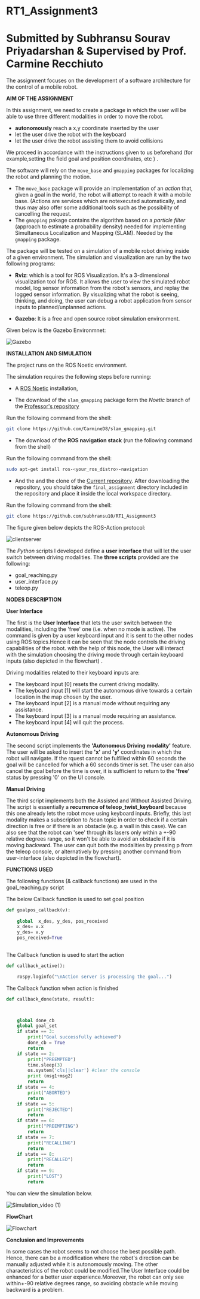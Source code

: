 # RT1_Assignment3
# Submitted by Subhransu Sourav Priyadarshan & Supervised by Prof. Carmine Recchiuto

The assignment focuses on the development of a software architecture for the control of a mobile robot.

__AIM OF THE ASSIGNMENT__

In this assignment, we need to create a package in which the user will be able to use three different modalities in order to move the robot.

+ __autonomously__ reach a x,y coordinate inserted by the user
+ let the user drive the robot with the keyboard
+ let the user drive the robot assisting them to avoid collisions

We proceed in accordance with the instructions given to us beforehand (for example,setting the field goal and position coordinates, etc ) .


The software will rely on the `move_base` and `gmapping` packages for localizing the robot and planning the motion.

* The `move_base` package will provide an implementation of an *action* that, given a goal in the world, the robot will attempt to reach it with a mobile base. (Actions are services which are notexecuted automatically, and thus may also offer some additional tools such as the possibility of cancelling the request. 
* The `gmapping` pakage contains the algorithm based on a *particle filter* (approach to estimate a probability density) needed for implementing Simultaneous Localization and Mapping (SLAM). Needed by the `gmapping` package. 

The package will be tested on a simulation of a mobile robot driving inside of a given environment. The simulation and visualization are run by the two following programs: 

* **Rviz**: which is a tool for ROS Visualization. It's a 3-dimensional visualization tool for ROS. It allows the user to view the simulated robot model, log sensor information from the robot's sensors, and replay the logged sensor information. By visualizing what the robot is seeing, thinking, and doing, the user can debug a robot application from sensor inputs to planned/unplanned actions.

* **Gazebo**: It is a free and open source robot simulation environment. 

Given below is the Gazebo Environmnet:

![Gazebo](map_Assgn3.png)

__INSTALLATION AND SIMULATION__

The project runs on the ROS Noetic environment.

The simulation requires the following steps before running:

* A [ROS Noetic](http://wiki.ros.org/noetic/Installation) installation,

* The download of the `slam_gmapping` package form the *Noetic* branch of the [Professor's repository](https://github.com/CarmineD8/slam_gmapping.git )

Run the following command from the shell:
```bash
git clone https://github.com/CarmineD8/slam_gmapping.git
```

* The download of the **ROS navigation stack** (run the following command from the shell)

Run the following command from the shell:
```bash
sudo apt-get install ros-<your_ros_distro>-navigation
```

* And the and the clone of the [Current repository](https://github.com/subhransu10/RT1_Assignment3 ). After downloading the repository, you should take the `final_assignment` directory included in the repository and place it inside the local workspace directory.

Run the following command from the shell:
```bash
git clone https://github.com/subhransu10/RT1_Assignment3
```
The figure given below depicts the ROS-Action protocol:

![clientserver](clientserver.jpeg)

The *Python* scripts I developed define a **user interface** that will let the user switch between driving modalities.
The **three scripts** provided are the following: 

+ goal_reaching.py
+ user_interface.py
+ teleop.py

__NODES DESCRIPTION__

__User Interface__

The first is the __User Interface__ that lets the user switch between the modalities, including the 'free' one (i.e. when no mode is active). The command is given by a user keyboard input and it is sent to the other nodes using ROS topics.Hence it can be seen that the node controls the driving capabilities of the robot. with the help of this node, the User will interact with the simulation choosing the driving mode through certain keyboard inputs (also depicted in the flowchart) .

Driving modalities related to their keyboard inputs are:

 + The keyboard input [0] resets the current driving modality.
 + The keyboard input [1] will start the autonomous drive towards a certain location in the map chosen by the user.
 + The keyboard input [2] is a manual mode without requiring any assistance.
 + The keyboard input [3] is a manual mode  requiring an assistance.
 + The keyboard input [4] will quit the process.


__Autonomous Driving__

The second script implements the __'Autonomous Driving modality'__ feature. The user will be asked to insert the __'x'__ and __'y'__ coordinates in which the robot will navigate. If the rquest cannot be fulfilled within 60 seconds the goal will be cancelled for which a 60 seconds timer is set. The user can also cancel the goal before the time is over, it is sufficient to return to the __'free'__ status by pressing '0' on the UI console.

__Manual Driving__

The third script implements both the Assisted and Without Assisted Driving. The script is essentially a __recurrence of teleop_twist_keyboard__ because this one already lets the robot move using keyboard inputs. Briefly, this last modality makes a subscription to /scan topic in order to check if a certain direction is free or if there is an obstacle (e.g. a wall in this case). We can also see that the robot can 'see' through its lasers only within a +-90 relative degrees range, so it won't be able to avoid an obstacle if it is moving backward. The user can quit both the modalities by pressing p from the teleop console, or alternatively by pressing another command from user-interface (also depicted in the flowchart).


__FUNCTIONS USED__

The following functions (& callback functions) are used in the goal_reaching.py script

The below Callback function is used to set goal position
```python
def goalpos_callback(v):
	
	global  x_des, y_des, pos_received
	x_des= v.x
	y_des= v.y
	pos_received=True
	
```

The Callback function is used to start the action
```python
def callback_active(): 

	rospy.loginfo("\nAction server is processing the goal...")
```

The Callback function when action is finished 
```python
def callback_done(state, result):



	global done_cb
	global goal_set
	if state == 3:
		print("Goal successfully achieved")
		done_cb = True
		return
	if state == 2:
		print("PREEMPTED")
		time.sleep(3)
		os.system('cls||clear') #clear the console
		print (msg1+msg2)
		return
	if state == 4:
		print("ABORTED")
		return
	if state == 5:
		print("REJECTED")
		return
	if state == 6:
		print("PREEMPTING")
		return
	if state == 7:
		print("RECALLING")
		return
	if state == 8:
		print("RECALLED")
		return
	if state == 9:
		print("LOST")
		return	
```

You can view the simulation below.


![Simulation_video (1)](https://user-images.githubusercontent.com/93926797/188445456-4ef9b621-0485-4f01-936d-8112092529a7.gif)



__FlowChart__

![Flowchart](Flowchart_RT1_3.png)

__Conclusion and Improvements__

In some cases the robot seems to not choose the best possible path. Hence, there can be a modification where the robot's direction can be manually adjusted while it is autonomously moving.
The other characteristics of the robot could be modified.The User Interface could be enhanced for a better user experience.Moreover, the robot can only see within+-90 relative degrees range, so avoiding obstacle while moving backward is a problem.


